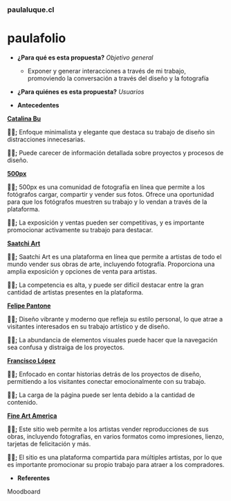 ### paulaluque.cl
# paulafolio

* **¿Para qué es esta propuesta?**
*Objetivo general*
  * Exponer y generar interacciones a través de mi trabajo, promoviendo la conversación a través del diseño y la fotografía


* **¿Para quiénes es esta propuesta?**
*Usuarios*


* **Antecedentes**

[**Catalina Bu** ](www.catalinabu.com)

**👍🏼;**
Enfoque minimalista y elegante que destaca su trabajo de diseño sin distracciones innecesarias.

**👎🏼;**
Puede carecer de información detallada sobre proyectos y procesos de diseño.


[**500px** ](www.500px.com)

**👍🏼;**
500px es una comunidad de fotografía en línea que permite a los fotógrafos cargar, compartir y vender sus fotos. Ofrece una oportunidad para que los fotógrafos muestren su trabajo y lo vendan a través de la plataforma.

**👎🏼;**
La exposición y ventas pueden ser competitivas, y es importante promocionar activamente su trabajo para destacar.


[**Saatchi Art** ](www.saatchiart.com)

**👍🏼;**
Saatchi Art es una plataforma en línea que permite a artistas de todo el mundo vender sus obras de arte, incluyendo fotografía. Proporciona una amplia exposición y opciones de venta para artistas.

**👎🏼;**
 La competencia es alta, y puede ser difícil destacar entre la gran cantidad de artistas presentes en la plataforma.


[**Felipe Pantone** ](www.felipepantone.com)

**👍🏼;**
Diseño vibrante y moderno que refleja su estilo personal, lo que atrae a visitantes interesados en su trabajo artístico y de diseño.

**👎🏼;**
La abundancia de elementos visuales puede hacer que la navegación sea confusa y distraiga de los proyectos.


[**Francisco López** ](www.pancholopez.cl)

**👍🏼;**
Enfocado en contar historias detrás de los proyectos de diseño, permitiendo a los visitantes conectar emocionalmente con su trabajo.

**👎🏼;**
La carga de la página puede ser lenta debido a la cantidad de contenido.


[**Fine Art America** ](www.fineartamerica.com)

**👍🏼;**
Este sitio web permite a los artistas vender reproducciones de sus obras, incluyendo fotografías, en varios formatos como impresiones, lienzo, tarjetas de felicitación y más.

**👎🏼;**
El sitio es una plataforma compartida para múltiples artistas, por lo que es importante promocionar su propio trabajo para atraer a los compradores.


* **Referentes**

Moodboard
